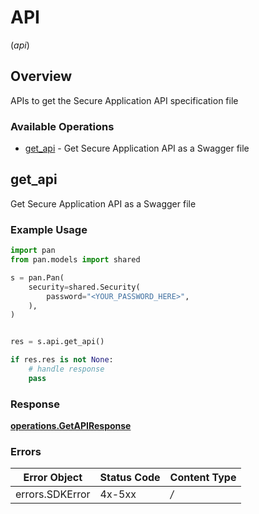 # API
(*api*)

## Overview

APIs to get the Secure Application API specification file

### Available Operations

* [get_api](#get_api) - Get Secure Application API as a Swagger file

## get_api

Get Secure Application API as a Swagger file

### Example Usage

```python
import pan
from pan.models import shared

s = pan.Pan(
    security=shared.Security(
        password="<YOUR_PASSWORD_HERE>",
    ),
)


res = s.api.get_api()

if res.res is not None:
    # handle response
    pass
```


### Response

**[operations.GetAPIResponse](../../models/operations/getapiresponse.md)**
### Errors

| Error Object    | Status Code     | Content Type    |
| --------------- | --------------- | --------------- |
| errors.SDKError | 4x-5xx          | */*             |
